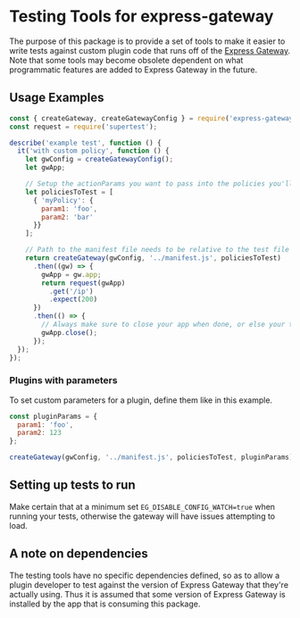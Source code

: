 # Testing Tools for express-gateway

The purpose of this package is to provide a set of tools to make it easier to write tests against custom plugin code that runs off of the [Express Gateway](https://github.com/ExpressGateway/express-gateway).  Note that some tools may become obsolete dependent on what programmatic features are added to Express Gateway in the future.

## Usage Examples

```JavaScript
const { createGateway, createGatewayConfig } = require('express-gateway-test-tools');
const request = require('supertest');

describe('example test', function () {
  it('with custom policy', function () {
    let gwConfig = createGatewayConfig();
    let gwApp;

    // Setup the actionParams you want to pass into the policies you'll be testing
    let policiesToTest = [
      { 'myPolicy': {
        param1: 'foo',
        param2: 'bar'
      }}
    ];

    // Path to the manifest file needs to be relative to the test file
    return createGateway(gwConfig, '../manifest.js', policiesToTest)
      .then((gw) => {
        gwApp = gw.app;
        return request(gwApp)
          .get('/ip')
          .expect(200)
      })
      .then(() => {
        // Always make sure to close your app when done, or else your test runner won't exit
        gwApp.close();
      });
  });
});

```
### Plugins with parameters
To set custom parameters for a plugin, define them like in this example.
```JavaScript
const pluginParams = {
  param1: 'foo',
  param2: 123
};

createGateway(gwConfig, '../manifest.js', policiesToTest, pluginParams);
```


## Setting up tests to run
Make certain that at a minimum set `EG_DISABLE_CONFIG_WATCH=true` when running your tests, otherwise the gateway will have issues attempting to load.

## A note on dependencies

The testing tools have no specific dependencies defined, so as to allow a plugin developer to test against the version of Express Gateway that they're actually using.  Thus it is assumed that some version of Express Gateway is installed by the app that is consuming this package.

